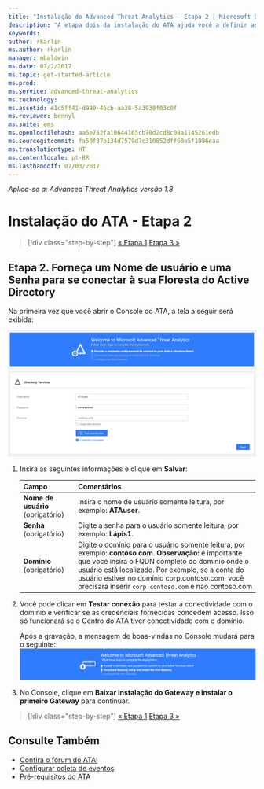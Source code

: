 ```yaml
---
title: "Instalação do Advanced Threat Analytics – Etapa 2 | Microsoft Docs"
description: "A etapa dois da instalação do ATA ajuda você a definir as configurações de conectividade do domínio em seu servidor do Centro do ATA"
keywords: 
author: rkarlin
ms.author: rkarlin
manager: mbaldwin
ms.date: 07/2/2017
ms.topic: get-started-article
ms.prod: 
ms.service: advanced-threat-analytics
ms.technology: 
ms.assetid: e1c5ff41-d989-46cb-aa38-5a3938f03c0f
ms.reviewer: bennyl
ms.suite: ems
ms.openlocfilehash: aa5e752fa10644165cb70d2cd8c08a1145261edb
ms.sourcegitcommit: fa50f37b134d7579d7c310852dff60e5f1996eaa
ms.translationtype: HT
ms.contentlocale: pt-BR
ms.lasthandoff: 07/03/2017
---
```

*Aplica-se a: Advanced Threat Analytics versão 1.8*



# <a name="install-ata---step-2"></a>Instalação do ATA - Etapa 2

>[!div class="step-by-step"]
[« Etapa 1](install-ata-step1.md)
[Etapa 3 »](install-ata-step3.md)

## <a name="step-2-provide-a-username-and-password-to-connect-to-your-active-directory-forest"></a>Etapa 2. Forneça um Nome de usuário e uma Senha para se conectar à sua Floresta do Active Directory

Na primeira vez que você abrir o Console do ATA, a tela a seguir será exibida:

![Estágio 1 das boas-vindas do ATA](media/ATA_1.7-welcome-provide-username.png)

1.  Insira as seguintes informações e clique em **Salvar**:

    |Campo|Comentários|
    |---------|------------|
    |**Nome de usuário** (obrigatório)|Insira o nome de usuário somente leitura, por exemplo: **ATAuser**.|
    |**Senha** (obrigatório)|Digite a senha para o usuário somente leitura, por exemplo: **Lápis1**.|
    |**Domínio** (obrigatório)|Digite o domínio para o usuário somente leitura, por exemplo: **contoso.com**. **Observação:** é importante que você insira o FQDN completo do domínio onde o usuário está localizado. Por exemplo, se a conta do usuário estiver no domínio corp.contoso.com, você precisará inserir `corp.contoso.com` e não contoso.com|

2. Você pode clicar em **Testar conexão** para testar a conectividade com o domínio e verificar se as credenciais fornecidas concedem acesso. Isso só funcionará se o Centro do ATA tiver conectividade com o domínio.   

    Após a gravação, a mensagem de boas-vindas no Console mudará para o seguinte: ![Estágio 1 das boas-vindas do ATA concluído](media/ATA_1.7-welcome-provide-username-finished.png)

3. No Console, clique em **Baixar instalação do Gateway e instalar o primeiro Gateway** para continuar.


>[!div class="step-by-step"]
[« Etapa 1](install-ata-step1.md)
[Etapa 3 »](install-ata-step3.md)


## <a name="see-also"></a>Consulte Também

- [Confira o fórum do ATA!](https://social.technet.microsoft.com/Forums/security/home?forum=mata)
- [Configurar coleta de eventos](configure-event-collection.md)
- [Pré-requisitos do ATA](ata-prerequisites.md)
